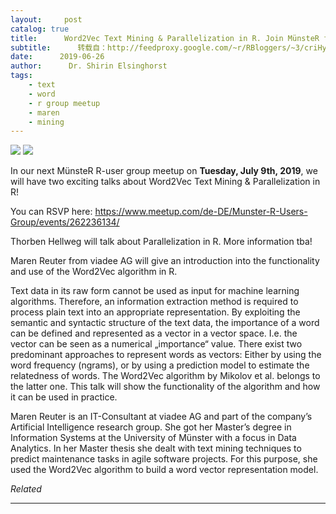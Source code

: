 ```yaml
---
layout:     post
catalog: true
title:      Word2Vec Text Mining & Parallelization in R. Join MünsteR for our next meetup!
subtitle:      转载自：http://feedproxy.google.com/~r/RBloggers/~3/criHyvEu1tM/
date:      2019-06-26
author:      Dr. Shirin Elsinghorst
tags:
    - text
    - word
    - r group meetup
    - maren
    - mining
---
```






![](https://i2.wp.com/shiring.github.io/r_users_group/2017/05/20/map.png?w=456&is-pending-load=1#038;ssl=1)
![](https://i2.wp.com/shiring.github.io/r_users_group/2017/05/20/map.png?w=456&ssl=1)


In our next MünsteR R-user group meetup on **Tuesday, July 9th, 2019**, we will have two exciting talks about Word2Vec Text Mining & Parallelization in R!

You can RSVP here: https://www.meetup.com/de-DE/Munster-R-Users-Group/events/262236134/

> 
Thorben Hellweg will talk about Parallelization in R. More information tba!


> 
Maren Reuter from viadee AG will give an introduction into the functionality and use of the Word2Vec algorithm in R.


> 
Text data in its raw form cannot be used as input for machine learning algorithms. Therefore, an information extraction method is required to process plain text into an appropriate representation. By exploiting the semantic and syntactic structure of the text data, the importance of a word can be defined and represented as a vector in a vector space. I.e. the vector can be seen as a numerical „importance“ value. There exist two predominant approaches to represent words as vectors: Either by using the word frequency (ngrams), or by using a prediction model to estimate the relatedness of words. The Word2Vec algorithm by Mikolov et al. belongs to the latter one. This talk will show the functionality of the algorithm and how it can be used in practice.


> 
Maren Reuter is an IT-Consultant at viadee AG and part of the company’s Artificial Intelligence research group. She got her Master’s degree in Information Systems at the University of Münster with a focus in Data Analytics. In her Master thesis she dealt with text mining techniques to predict maintenance tasks in agile software projects. For this purpose, she used the Word2Vec algorithm to build a word vector representation model.



*Related*







---
